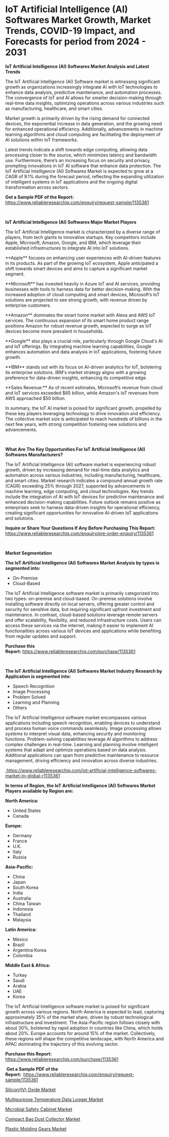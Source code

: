 <p><h1>IoT Artificial Intelligence (AI) Softwares Market Growth, Market Trends, COVID-19 Impact, and Forecasts for period from 2024 - 2031</h1></p><p><strong>IoT Artificial Intelligence (AI) Softwares Market Analysis and Latest Trends</strong></p>
<p><p>The IoT Artificial Intelligence (AI) Software market is witnessing significant growth as organizations increasingly integrate AI with IoT technologies to enhance data analysis, predictive maintenance, and automation processes. The convergence of IoT and AI allows for smarter decision-making through real-time data insights, optimizing operations across various industries such as manufacturing, healthcare, and smart cities. </p><p>Market growth is primarily driven by the rising demand for connected devices, the exponential increase in data generation, and the growing need for enhanced operational efficiency. Additionally, advancements in machine learning algorithms and cloud computing are facilitating the deployment of AI solutions within IoT frameworks. </p><p>Latest trends indicate a shift towards edge computing, allowing data processing closer to the source, which minimizes latency and bandwidth use. Furthermore, there’s an increasing focus on security and privacy, prompting innovations in IoT AI software that enhance data protection. The IoT Artificial Intelligence (AI) Softwares Market is expected to grow at a CAGR of 9.1% during the forecast period, reflecting the expanding utilization of intelligent systems in IoT applications and the ongoing digital transformation across sectors.</p></p>
<p><strong>Get a Sample PDF of the Report:&nbsp;</strong> <a href="https://www.reliableresearchiq.com/enquiry/request-sample/1135361?utm_campaign=1117&utm_medium=2&utm_source=Github&utm_content=ia&utm_term=05112024&utm_id=iot-artificial-intelligence-ai-softwares">https://www.reliableresearchiq.com/enquiry/request-sample/1135361</a></p>
<p>&nbsp;</p>
<p><strong>IoT Artificial Intelligence (AI) Softwares Major Market Players</strong></p>
<p><p>The IoT Artificial Intelligence market is characterized by a diverse range of players, from tech giants to innovative startups. Key competitors include Apple, Microsoft, Amazon, Google, and IBM, which leverage their established infrastructures to integrate AI into IoT solutions.</p><p>**Apple** focuses on enhancing user experiences with AI-driven features in its products. As part of the growing IoT ecosystem, Apple anticipated a shift towards smart devices and aims to capture a significant market segment.</p><p>**Microsoft** has invested heavily in Azure IoT and AI services, providing businesses with tools to harness data for better decision-making. With the increased adoption of cloud computing and smart devices, Microsoft’s IoT solutions are projected to see strong growth, with revenue driven by enterprise customers.</p><p>**Amazon** dominates the smart home market with Alexa and AWS IoT services. The continuous expansion of its smart home product range positions Amazon for robust revenue growth, expected to surge as IoT devices become more prevalent in households.</p><p>**Google** also plays a crucial role, particularly through Google Cloud's AI and IoT offerings. By integrating machine learning capabilities, Google enhances automation and data analysis in IoT applications, fostering future growth.</p><p>**IBM** stands out with its focus on AI-driven analytics for IoT, bolstering its enterprise solutions. IBM's market strategy aligns with a growing preference for data-driven insights, enhancing its competitive edge.</p><p>**Sales Revenue:** As of recent estimates, Microsoft’s revenue from cloud and IoT services exceeded $65 billion, while Amazon's IoT revenues from AWS approached $50 billion.</p><p>In summary, the IoT AI market is poised for significant growth, propelled by these key players leveraging technology to drive innovation and efficiency. The collective market size is anticipated to reach hundreds of billions in the next few years, with strong competition fostering new solutions and advancements.</p></p>
<p>&nbsp;</p>
<p><strong>What Are The Key Opportunities For IoT Artificial Intelligence (AI) Softwares Manufacturers?</strong></p>
<p><p>The IoT Artificial Intelligence (AI) software market is experiencing robust growth, driven by increasing demand for real-time data analytics and automation across various industries, including manufacturing, healthcare, and smart cities. Market research indicates a compound annual growth rate (CAGR) exceeding 25% through 2027, supported by advancements in machine learning, edge computing, and cloud technologies. Key trends include the integration of AI with IoT devices for predictive maintenance and enhanced decision-making capabilities. Future outlook remains positive as enterprises seek to harness data-driven insights for operational efficiency, creating significant opportunities for innovative AI-driven IoT applications and solutions.</p></p>
<p><strong>Inquire or Share Your Questions If Any Before Purchasing This Report:</strong> <a href="https://www.reliableresearchiq.com/enquiry/pre-order-enquiry/1135361?utm_campaign=1117&utm_medium=2&utm_source=Github&utm_content=ia&utm_term=05112024&utm_id=iot-artificial-intelligence-ai-softwares">https://www.reliableresearchiq.com/enquiry/pre-order-enquiry/1135361</a></p>
<p>&nbsp;</p>
<p><strong>Market Segmentation</strong></p>
<p><strong>The IoT Artificial Intelligence (AI) Softwares Market Analysis by types is segmented into:</strong></p>
<p><ul><li>On-Premise</li><li>Cloud-Based</li></ul></p>
<p><p>The IoT Artificial Intelligence software market is primarily categorized into two types: on-premise and cloud-based. On-premise solutions involve installing software directly on local servers, offering greater control and security for sensitive data, but requiring significant upfront investment and maintenance. In contrast, cloud-based solutions leverage remote servers and offer scalability, flexibility, and reduced infrastructure costs. Users can access these services via the internet, making it easier to implement AI functionalities across various IoT devices and applications while benefiting from regular updates and support.</p></p>
<p><strong>Purchase this Report:&nbsp;</strong><a href="https://www.reliableresearchiq.com/purchase/1135361?utm_campaign=1117&utm_medium=2&utm_source=Github&utm_content=ia&utm_term=05112024&utm_id=iot-artificial-intelligence-ai-softwares">https://www.reliableresearchiq.com/purchase/1135361</a></p>
<p>&nbsp;</p>
<p><strong>The IoT Artificial Intelligence (AI) Softwares Market Industry Research by Application is segmented into:</strong></p>
<p><ul><li>Speech Recognition</li><li>Image Processing</li><li>Problem Solved</li><li>Learning and Planning</li><li>Others</li></ul></p>
<p><p>The IoT Artificial Intelligence software market encompasses various applications including speech recognition, enabling devices to understand and process human voice commands seamlessly. Image processing allows systems to interpret visual data, enhancing security and monitoring functions. Problem-solving capabilities leverage AI algorithms to address complex challenges in real-time. Learning and planning involve intelligent systems that adapt and optimize operations based on data analysis. Additional applications can span from predictive maintenance to resource management, driving efficiency and innovation across diverse industries.</p></p>
<p><a href="https://www.reliableresearchiq.com/iot-artificial-intelligence-softwares-market-in-global-r1135361?utm_campaign=1117&utm_medium=2&utm_source=Github&utm_content=ia&utm_term=05112024&utm_id=iot-artificial-intelligence-ai-softwares">&nbsp;https://www.reliableresearchiq.com/iot-artificial-intelligence-softwares-market-in-global-r1135361</a></p>
<p><strong>In terms of Region, the IoT Artificial Intelligence (AI) Softwares Market Players available by Region are:</strong></p>
<p>
    <p> <strong> North America: </strong>
        <ul>
            <li>United States</li>
            <li>Canada</li>
        </ul>
        </p> 
    <p> <strong> Europe: </strong>
        <ul>
            <li>Germany</li>
            <li>France</li>
            <li>U.K.</li>
            <li>Italy</li>
            <li>Russia</li>
        </ul>
        </p> 
    <p> <strong> Asia-Pacific: </strong>
        <ul>
            <li>China</li>
            <li>Japan</li>
            <li>South Korea</li>
            <li>India</li>
            <li>Australia</li>
            <li>China Taiwan</li>
            <li>Indonesia</li>
            <li>Thailand</li>
            <li>Malaysia</li>
        </ul>
        </p> 
    <p> <strong> Latin America: </strong>
        <ul>
            <li>Mexico</li>
            <li>Brazil</li>
            <li>Argentina Korea</li>
            <li>Colombia</li>
        </ul>
        </p> 
    <p> <strong> Middle East & Africa: </strong>
        <ul>
            <li>Turkey</li>
            <li>Saudi</li>
            <li>Arabia</li>
            <li>UAE</li>
            <li>Korea</li>
        </ul>
    </p>
    </p>
<p><p>The IoT Artificial Intelligence software market is poised for significant growth across various regions. North America is expected to lead, capturing approximately 35% of the market share, driven by robust technological infrastructure and investment. The Asia-Pacific region follows closely with about 30%, bolstered by rapid adoption in countries like China, which holds about 20%. Europe accounts for around 15% of the market. Collectively, these regions will shape the competitive landscape, with North America and APAC dominating the trajectory of this evolving sector.</p></p>
<p><strong>Purchase this Report: </strong><a href="https://www.reliableresearchiq.com/purchase/1135361?utm_campaign=1117&utm_medium=2&utm_source=Github&utm_content=ia&utm_term=05112024&utm_id=iot-artificial-intelligence-ai-softwares">https://www.reliableresearchiq.com/purchase/1135361</a></p>
<p>&nbsp;<strong>Get a Sample PDF of the Report:&nbsp;&nbsp;</strong><a href="https://www.reliableresearchiq.com/enquiry/request-sample/1135361?utm_campaign=1117&utm_medium=2&utm_source=Github&utm_content=ia&utm_term=05112024&utm_id=iot-artificial-intelligence-ai-softwares">https://www.reliableresearchiq.com/enquiry/request-sample/1135361</a></p>
<p><strong></strong></p>
<p><p><a href="https://github.com/rieuydbalon3b/Market-Research-Report-List-1/blob/main/siliconiv-oxide-market.md?utm_campaign=1117&utm_medium=2&utm_source=Github&utm_content=ia&utm_term=05112024&utm_id=iot-artificial-intelligence-ai-softwares">Silicon(IV) Oxide Market</a></p><p><a href="https://github.com/siennagx1ahafter/Market-Research-Report-List-1/blob/main/multipurpose-temperature-data-logger-market.md?utm_campaign=1117&utm_medium=2&utm_source=Github&utm_content=ia&utm_term=05112024&utm_id=iot-artificial-intelligence-ai-softwares">Multipurpose Temperature Data Logger Market</a></p><p><a href="https://issuu.com/reportprime-2/docs/microbial-safety-cabinet-market-siz_bf7646c1d6ebaf?utm_campaign=1117&utm_medium=2&utm_source=Github&utm_content=ia&utm_term=05112024&utm_id=iot-artificial-intelligence-ai-softwares">Microbial Safety Cabinet Market</a></p><p><a href="https://github.com/b9uxfeyen/Market-Research-Report-List-1/blob/main/compact-bag-dust-collector-market.md?utm_campaign=1117&utm_medium=2&utm_source=Github&utm_content=ia&utm_term=05112024&utm_id=iot-artificial-intelligence-ai-softwares">Compact Bag Dust Collector Market</a></p><p><a href="https://github.com/cairotmbrowne3cq/Market-Research-Report-List-1/blob/main/plastic-molding-gears-market.md?utm_campaign=1117&utm_medium=2&utm_source=Github&utm_content=ia&utm_term=05112024&utm_id=iot-artificial-intelligence-ai-softwares">Plastic Molding Gears Market</a></p></p>